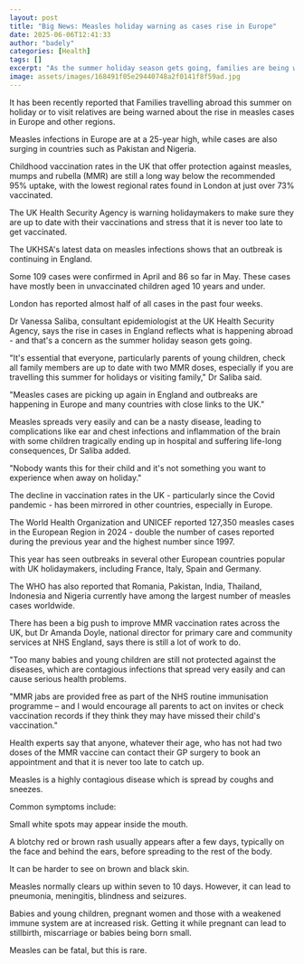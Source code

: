 ```yaml
---
layout: post
title: "Big News: Measles holiday warning as cases rise in Europe"
date: 2025-06-06T12:41:33
author: "badely"
categories: [Health]
tags: []
excerpt: "As the summer holiday season gets going, families are being warned of measles outbreaks in many popular European destinations, with vaccination rates "
image: assets/images/168491f05e29440748a2f0141f8f59ad.jpg
---
```


It has been recently reported that Families travelling abroad this summer on holiday or to visit relatives are being warned about the rise in measles cases in Europe and other regions.

Measles infections in Europe are at a 25-year high, while cases are also surging in countries such as Pakistan and Nigeria.

Childhood vaccination rates in the UK that offer protection against measles, mumps and rubella (MMR) are still a long way below the recommended 95% uptake, with the lowest regional rates found in London at just over 73% vaccinated.

The UK Health Security Agency is warning holidaymakers to make sure they are up to date with their vaccinations and stress that it is never too late to get vaccinated.

The UKHSA's latest data on measles infections shows that an outbreak is continuing in England.

Some 109 cases were confirmed in April and 86 so far in May. These cases have mostly been in unvaccinated children aged 10 years and under. 

London has reported almost half of all cases in the past four weeks.

Dr Vanessa Saliba, consultant epidemiologist at the UK Health Security Agency, says the rise in cases in England reflects what is happening abroad - and that's a concern as the summer holiday season gets going. 

"It's essential that everyone, particularly parents of young children, check all family members are up to date with two MMR doses, especially if you are travelling this summer for holidays or visiting family," Dr Saliba said.

"Measles cases are picking up again in England and outbreaks are happening in Europe and many countries with close links to the UK."

Measles spreads very easily and can be a nasty disease, leading to complications like ear and chest infections and inflammation of the brain with some children tragically ending up in hospital and suffering life-long consequences, Dr Saliba added.

"Nobody wants this for their child and it's not something you want to experience when away on holiday."

The decline in vaccination rates in the UK - particularly since the Covid pandemic - has been mirrored in other countries, especially in Europe. 

The World Health Organization and UNICEF reported 127,350 measles cases in the European Region in 2024 - double the number of cases reported during the previous year and the highest number since 1997.

This year has seen outbreaks in several other European countries popular with UK holidaymakers, including France, Italy, Spain and Germany.

The WHO has also reported that Romania, Pakistan, India, Thailand, Indonesia and Nigeria currently have among the largest number of measles cases worldwide.

There has been a big push to improve MMR vaccination rates across the UK, but Dr Amanda Doyle, national director for primary care and community services at NHS England, says there is still a lot of work to do.

"Too many babies and young children are still not protected against the diseases, which are contagious infections that spread very easily and can cause serious health problems. 

"MMR jabs are provided free as part of the NHS routine immunisation programme – and I would encourage all parents to act on invites or check vaccination records if they think they may have missed their child's vaccination."

Health experts say that anyone, whatever their age, who has not had two doses of the MMR vaccine can contact their GP surgery to book an appointment and that it is never too late to catch up.

Measles is a highly contagious disease which is spread by coughs and sneezes.

Common symptoms include:

Small white spots may appear inside the mouth.

A blotchy red or brown rash usually appears after a few days, typically on the face and behind the ears, before spreading to the rest of the body.

It can be harder to see on brown and black skin.

Measles normally clears up within seven to 10 days. However, it can lead to pneumonia, meningitis, blindness and seizures.

Babies and young children, pregnant women and those with a weakened immune system are at increased risk. Getting it while pregnant can lead to stillbirth, miscarriage or babies being born small.

Measles can be fatal, but this is rare.

